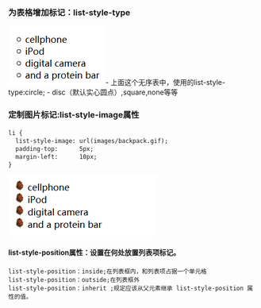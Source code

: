
### 为表格增加标记：list-style-type
![30.png](image/30.png)
    - 上面这个无序表中，使用的list-style-type:circle;
    - disc（默认实心圆点）,square,none等等

### 定制图片标记:list-style-image属性
    li {
      list-style-image: url(images/backpack.gif); 
      padding-top:      5px;
      margin-left:      10px;
    }
![31.png](image/31.png)

#### list-style-position属性：设置在何处放置列表项标记。
    list-style-position：inside;在列表框内，和列表项占据一个单元格
    list-style-position：outside;在列表框外
    list-style-position：inherit ;规定应该从父元素继承 list-style-position 属性的值。
